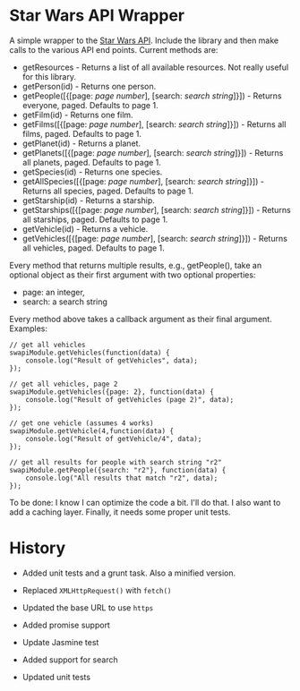Star Wars API Wrapper
===

A simple wrapper to the [Star Wars API](http://swapi.co/). Include the library and then make calls to the various API end points. Current methods are:

* getResources - Returns a list of all available resources. Not really useful for this library.
* getPerson(id) - Returns one person.
* getPeople([{[page: _page number_], [search: _search string_]}]) - Returns everyone, paged. Defaults to page 1.
* getFilm(id) - Returns one film.
* getFilms([{[page: _page number_], [search: _search string_]}]) - Returns all films, paged. Defaults to page 1.
* getPlanet(id) - Returns a planet.
* getPlanets([{[page: _page number_], [search: _search string_]}]) - Returns all planets, paged. Defaults to page 1.
* getSpecies(id) - Returns one species.
* getAllSpecies([{[page: _page number_], [search: _search string_]}]) - Returns all species, paged. Defaults to page 1.
* getStarship(id) - Returns a starship.
* getStarships([{[page: _page number_], [search: _search string_]}]) - Returns all starships, paged. Defaults to page 1.
* getVehicle(id) - Returns a vehicle.
* getVehicles([{[page: _page number_], [search: _search string_]}]) - Returns all vehicles, paged. Defaults to page 1.

Every method that returns multiple results, e.g., getPeople(), take an optional object as their first argument with two optional properties:

* page: an integer,
* search: a search string

Every method above takes a callback argument as their final argument. Examples:

	// get all vehicles
	swapiModule.getVehicles(function(data) {
		console.log("Result of getVehicles", data);
	});
	
	// get all vehicles, page 2
	swapiModule.getVehicles({page: 2}, function(data) {
		console.log("Result of getVehicles (page 2)", data);
	});

	// get one vehicle (assumes 4 works)
	swapiModule.getVehicle(4,function(data) {
		console.log("Result of getVehicle/4", data);
	});
	
	// get all results for people with search string "r2"
	swapiModule.getPeople({search: "r2"}, function(data) {
	    console.log("All results that match "r2", data);
	});

To be done: I know I can optimize the code a bit. I'll do that. I also want to add a caching layer. Finally, it needs some proper unit tests.

History
===

* Added unit tests and a grunt task. Also a minified version.
* Replaced `XMLHttpRequest()` with `fetch()`
* Updated the base URL to use `https`
* Added promise support
* Update Jasmine test

* Added support for search
* Updated unit tests
